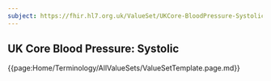 ```yaml
---
subject: https://fhir.hl7.org.uk/ValueSet/UKCore-BloodPressure-Systolic
---
```

## UK Core Blood Pressure: Systolic

{{page:Home/Terminology/AllValueSets/ValueSetTemplate.page.md}}